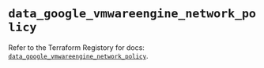 # `data_google_vmwareengine_network_policy`

Refer to the Terraform Registory for docs: [`data_google_vmwareengine_network_policy`](https://registry.terraform.io/providers/hashicorp/google/5.21.0/docs/data-sources/vmwareengine_network_policy).
